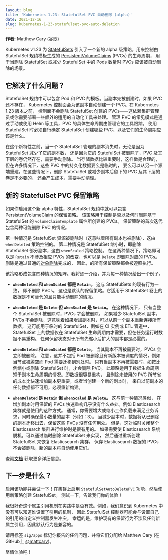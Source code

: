 ```yaml
---
layout: blog
title: 'Kubernetes 1.23: StatefulSet PVC 自动删除 (alpha)'
date: 2021-12-16
slug: kubernetes-1-23-statefulset-pvc-auto-deletion
---
```


**作者:** Matthew Cary (谷歌)

Kubernetes v1.23 为 [StatefulSets](/zh-cn/docs/concepts/workloads/controllers/statefulset/)
引入了一个新的 alpha 级策略，用来控制由 StatefulSet 规约模板生成的
[PersistentVolumeClaims](/zh-cn/docs/concepts/storage/persistent-volumes/) (PVCs) 的生命周期，
用于当删除 StatefulSet 或减少 StatefulSet 中的 Pods 数量时 PVCs 应该被自动删除的场景。

## 它解决了什么问题？

StatefulSet 规约中可以包含 Pod 和 PVC 的模板。当副本先被创建时，如果 PVC 还不存在，
Kubernetes 控制面会为该副本自动创建一个 PVC。在 Kubernetes 1.23 版本之前，
控制面不会删除 StatefulSet 创建的 PVCs——这依赖集群管理员或你需要部署一些额外的适用的自动化工具来处理。
管理 PVC 的常见模式是通过手动或使用 Helm 等工具，PVC 的具体生命周期由管理它的工具跟踪。
使用 StatefulSet 时必须自行确定 StatefulSet 创建哪些 PVC，以及它们的生命周期应该是什么。

在这个新特性之前，当一个 StatefulSet 管理的副本消失时，无论是因为 StatefulSet 减少了它的副本数，
还是因为它的 StatefulSet 被删除了，PVC 及其下层的卷仍然存在，需要手动删除。
当存储数据比较重要时，这样做是合理的，但在许多情况下，这些 PVC 中的持久化数据要么是临时的，
要么可以从另一个源端重建。在这些情况下，删除 StatefulSet 或减少副本后留下的 PVC 及其下层的卷是不必要的，
还会产生成本，需要手动清理。

## 新的 StatefulSet PVC 保留策略

如果你启用这个新 alpha 特性，StatefulSet 规约中就可以包含 PersistentVolumeClaim 的保留策略。
该策略用于控制是否以及何时删除基于 StatefulSet 的 `volumeClaimTemplate` 属性所创建的 PVCs。
保留策略的首次迭代包含两种可能删除 PVC 的情况。

第一种情况是 StatefulSet 资源被删除时（这意味着所有副本也被删除），这由 `whenDeleted` 策略控制的。
第二种情况是 StatefulSet 缩小时，即删除 StatefulSet 部分副本，这由 `whenScaled` 策略控制。
在这两种情况下，策略即可以是 `Retain` 不涉及相应 PVCs 的改变，也可以是 `Delete` 即删除对应的 PVCs。
删除是通过普通的[对象删除](/zh-cn/docs/concepts/architecture/garbage-collection/)完成的，
因此，的所有保留策略都会被遵照执行。

该策略形成包含四种情况的矩阵。我将逐一介绍，并为每一种情况给出一个例子。

  * **`whenDeleted` 和 `whenScaled` 都是 `Retain`。** 这与 StatefulSets 的现有行为一致，
    即不删除 PVCs。 这也是默认的保留策略。它适用于 StatefulSet
    卷上的数据是不可替代的且只能手动删除的情况。
 
  * **`whenDeleted` 是 `Delete` 但 `whenScaled` 是 `Retain`。** 在这种情况下，
    只有当整个 StatefulSet 被删除时，PVCs 才会被删除。
    如果减少 StatefulSet 副本，PVCs 不会删除，这意味着如果增加副本时，可以从前一个副本重新连接所有数据。
    这可能用于临时的 StatefulSet，例如在 CI 实例或 ETL 管道中，
    StatefulSet 上的数据仅在 StatefulSet 生命周期内才需要，但在任务运行时数据不易重构。
    任何保留状态对于所有先缩小后扩大的副本都是必需的。

  * **`whenDeleted` 和 `whenScaled` 都是 `Delete`。** 当其副本不再被需要时，PVCs 会立即被删除。
    注意，这并不包括 Pod 被删除且有新版本被调度的情况，例如当节点被腾空而 Pod 需要迁移到别处时。
    只有当副本不再被需要时，如按比例缩小或删除 StatefulSet 时，才会删除 PVC。
    此策略适用于数据生命周期短于副本生命周期的情况。即数据很容易重构，
    且删除未使用的 PVC 所节省的成本比快速增加副本更重要，或者当创建一个新的副本时，
    来自以前副本的任何数据都不可用，必须重新构建。

  * **`whenDeleted` 是 `Retain` 但 `whenScaled` 是 `Delete`。** 这与前一种情况类似，
    在增加副本时用保留的 PVCs 快速重构几乎没有什么益处。例如 Elasticsearch 集群就是使用的这种方式。
    通常，你需要增大或缩小工作负载来满足业务诉求，同时确保最小数量的副本（例如：3）。
    当减少副本时，数据将从已删除的副本迁移出去，保留这些 PVCs 没有任何用处。
    但是，这对临时关闭整个 Elasticsearch 集群进行维护时是很有用的。
    如果需要使 Elasticsearch 系统脱机，可以通过临时删除 StatefulSet 来实现，
    然后通过重新创建 StatefulSet 来恢复 Elasticsearch 集群。
    保存 Elasticsearch 数据的 PVCs 不会被删除，新的副本将自动使用它们。
  
查阅[文档](/zh-cn/docs/concepts/workloads/controllers/statefulset/#persistentvolumeclaim-policies)
获取更多详细信息。

## 下一步是什么？

启用该功能并尝试一下！在集群上启用 `StatefulSetAutoDeletePVC` 功能，然后使用新策略创建 StatefulSet。
测试一下，告诉我们你的体验！

我很好奇这个属主引用机制在实践中是否有效。例如，我们意识到 Kubernetes 中没有可以知道谁设置了引用的机制，
因此 StatefulSet 控制器可能会与设置自己的引用的自定义控制器发生冲突。
幸运的是，维护现有的保留行为不涉及任何新属主引用，因此默认行为是兼容的。

请用标签 `sig/apps` 标记你报告的任何问题，并将它们分配给 Matthew Cary
(在 GitHub上 [@mattcary](https://github.com/mattcary))。

尽情体验吧！

